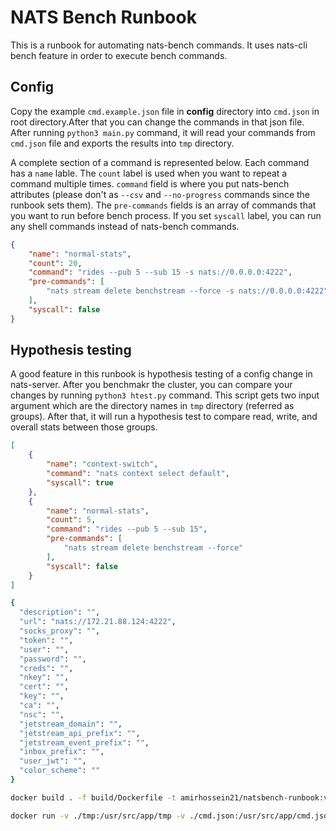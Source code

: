 # NATS Bench Runbook

This is a runbook for automating nats-bench commands. It uses nats-cli bench feature in order to execute bench commands.

## Config

Copy the example ```cmd.example.json``` file in **config** directory into ```cmd.json``` in root directory.After that you can change the commands in that json file. After running ```python3 main.py``` command, it will read your commands from ```cmd.json``` file and exports the results into ```tmp``` directory.

A complete section of a command is represented below. Each command has a ```name``` lable. The ```count``` label is used when you want to repeat a command multiple times. ```command``` field is where you put nats-bench attributes (please don't as ```--csv``` and ```--no-progress``` commands since the runbook sets them). The ```pre-commands``` fields is an array of commands that you want to run before bench process. If you set ```syscall``` label, you can run any shell commands instead of nats-bench commands.

```json
{
    "name": "normal-stats",
    "count": 20,
    "command": "rides --pub 5 --sub 15 -s nats://0.0.0.0:4222",
    "pre-commands": [
        "nats stream delete benchstream --force -s nats://0.0.0.0:4222"
    ],
    "syscall": false
}
```

## Hypothesis testing

A good feature in this runbook is hypothesis testing of a config change in nats-server. After you benchmakr the cluster, you can compare your changes by running ```python3 htest.py``` command. This script gets two input argument which are the directory names in ```tmp``` directory (referred as groups). After that, it will run a hypothesis test to compare read, write, and overall stats between those groups.

```json
[
    {
        "name": "context-switch",
        "command": "nats context select default",
        "syscall": true
    },
    {
        "name": "normal-stats",
        "count": 5,
        "command": "rides --pub 5 --sub 15",
        "pre-commands": [
            "nats stream delete benchstream --force"
        ],
        "syscall": false
    }
]
```

```sh
{
  "description": "",
  "url": "nats://172.21.88.124:4222",
  "socks_proxy": "",
  "token": "",
  "user": "",
  "password": "",
  "creds": "",
  "nkey": "",
  "cert": "",
  "key": "",
  "ca": "",
  "nsc": "",
  "jetstream_domain": "",
  "jetstream_api_prefix": "",
  "jetstream_event_prefix": "",
  "inbox_prefix": "",
  "user_jwt": "",
  "color_scheme": ""
}
```

```sh
docker build . -f build/Dockerfile -t amirhossein21/natsbench-runbook:v0.0.4

docker run -v ./tmp:/usr/src/app/tmp -v ./cmd.json:/usr/src/app/cmd.json -v ./default.json:/root/.config/nats/context/js-p.json amirhossein21/natsbench-runbook:v0.0.4 nats context ls
```
